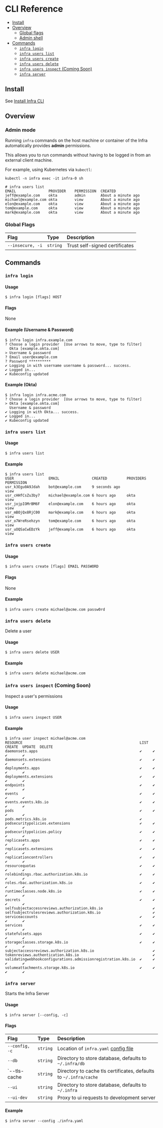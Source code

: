 # CLI Reference

* [Install](#install)
* [Overview](#introduction)
    * [Global flags](#global-flags)
    * [Admin shell](#admin-shell)
* [Commands](#commands)
    * [`infra login`](#infra-login)
    * [`infra users list`](#infra-users-list)
    * [`infra users create`](#infra-users-create)
    * [`infra users delete`](#infra-users-delete)
    * [`infra users inspect` (Coming Soon)](#infra-users-inspect-coming-soon)
    * [`infra server`](#infra-server)

## Install

See [Install Infra CLI](../README.md#install-infra-cli)

## Overview

### Admin mode

Running `infra` commands on the host machine or container of the Infra automatically provides **admin** permissions.

This allows you to run commands without having to be logged in from an external client machine.

For example, using Kubernetes via `kubectl`:

```
kubectl -n infra exec -it infra-0 sh

# infra users list
EMAIL              	PROVIDER	PERMISSION	CREATED            
jeff@example.com  	okta    	admin     	About a minute ago	
michael@example.com	okta    	view      	About a minute ago	
elon@example.com   	okta    	view      	About a minute ago	
tom@example.com    	okta    	view      	About a minute ago	
mark@example.com   	okta    	view      	About a minute ago
```

### Global Flags

| Flag                 | Type       | Description                     |
| :----------------    | :-------   | :-----------------------------  |
| `--insecure, -i`     | `string`   | Trust self-signed certificates  |

## Commands

### `infra login`

#### Usage

```
$ infra login [flags] HOST
```

#### Flags

None

#### Example (Username & Password)

```
$ infra login infra.example.com
? Choose a login provider  [Use arrows to move, type to filter]
  Okta [example.okta.com]
> Username & password
? Email user@example.com
? Password **********
✔ Logging in with username username & password... success.
✔ Logged in...
✔ Kubeconfig updated
```


#### Example (Okta)

```
$ infra login infra.acme.com
? Choose a login provider  [Use arrows to move, type to filter]
> Okta [example.okta.com]
  Username & password
✔ Logging in with Okta... success.
✔ Logged in...
✔ Kubeconfig updated
```

### `infra users list`

#### Usage

```
$ infra users list
```

#### Example

```
$ infra users list
USER            	EMAIL              	CREATED         PROVIDERS  	PERMISSION	  
usr_k3Egu0A9Jdah	bot@example.com    	9 seconds ago	         	view      	
usr_cHHfCsZu3by7	michael@example.com	6 hours ago  	okta     	view      	
usr_jojpIOMrBM6F	elon@example.com   	6 hours ago  	okta     	view      	
usr_mBOjQx8RjC00	mark@example.com   	6 hours ago  	okta     	view      	
usr_o7WreRsehzyn	tom@example.com    	6 hours ago  	okta     	view      	
usr_uOQSaCwEDzYk	jeff@example.com   	6 hours ago  	okta     	view    
```

### `infra users create`

#### Usage

```
$ infra users create [flags] EMAIL PASSWORD
```

#### Flags

None

#### Example

```
$ infra users create michael@acme.com passw0rd
```

### `infra users delete`

Delete a user

#### Usage

```
$ infra users delete USER
```

#### Example

```
$ infra users delete michael@acme.com
```

### `infra users inspect` (Coming Soon)

Inspect a user's permissions

#### Usage

```
$ infra users inspect USER
```

#### Example

```
$ infra user inspect michael@acme.com
RESOURCE                                                      LIST  CREATE  UPDATE  DELETE
daemonsets.apps                                               ✔     ✔       ✔       ✔
daemonsets.extensions                                         ✔     ✔       ✔       ✔
deployments.apps                                              ✔     ✔       ✔       ✔
deployments.extensions                                        ✔     ✔       ✔       ✔
endpoints                                                     ✔     ✔       ✔       ✔
events                                                        ✔     ✔       ✔       ✔
events.events.k8s.io                                          ✔     ✔       ✔       ✔
pods                                                          ✔     ✔       ✔       ✔
pods.metrics.k8s.io                                           ✔                     
podsecuritypolicies.extensions                                ✔     ✔       ✔       ✔
podsecuritypolicies.policy                                    ✔     ✔       ✔       ✔
replicasets.apps                                              ✔     ✔       ✔       ✔
replicasets.extensions                                        ✔     ✔       ✔       ✔
replicationcontrollers                                        ✔     ✔       ✔       ✔
resourcequotas                                                ✔     ✔       ✔       ✔
rolebindings.rbac.authorization.k8s.io                        ✔     ✔       ✔       ✔
roles.rbac.authorization.k8s.io                               ✔     ✔       ✔       ✔
runtimeclasses.node.k8s.io                                    ✔     ✔       ✔       ✔
secrets                                                       ✔     ✔       ✔       ✔ 
selfsubjectaccessreviews.authorization.k8s.io                       ✔               
selfsubjectrulesreviews.authorization.k8s.io                        ✔               
serviceaccounts                                               ✔     ✔       ✔       ✔
services                                                      ✔     ✔       ✔       ✔
statefulsets.apps                                             ✔     ✔       ✔       ✔
storageclasses.storage.k8s.io                                 ✔     ✔       ✔       ✔
subjectaccessreviews.authorization.k8s.io                           ✔               
tokenreviews.authentication.k8s.io                                  ✔               
validatingwebhookconfigurations.admissionregistration.k8s.io  ✔     ✔       ✔       ✔
volumeattachments.storage.k8s.io                              ✔     ✔       ✔       ✔
```

### `infra server`

Starts the Infra Server

#### Usage

```
$ infra server [--config, -c]
```

#### Flags

| Flag               | Type       | Description                                                       |
| :----------------- | :-------   | :----------------------------------------------------------       |
| `--config, -c`     | `string`   | Location of `infra.yaml` [config file](./configuration.md)        |
| `--db`             | `string`   | Directory to store database, defaults to `~/.infra/db`            |
| `--tls-cache       | `string`   | Directory to cache tls certificates, defaults to `~/.infra/cache` |
| `--ui`             | `string`   | Directory to store database, defaults to `~/.infra`               |
| `--ui-dev`         | `string`   | Proxy to ui requests to development server                        |

#### Example

```
$ infra server --config ./infra.yaml
```
